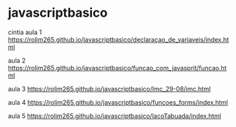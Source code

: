 # javascriptbasico
cintia
aula 1 https://rolim265.github.io/javascriptbasico/declaraçao_de_variaveis/index.html

aula 2 https://rolim265.github.io/javascriptbasico/funcao_com_javasprit/funcao.html

aula 3 https://rolim265.github.io/javascriptbasico/Imc_29-08/imc.html

aula 4 https://rolim265.github.io/javascriptbasico/funcoes_forms/index.html

aula 5 https://rolim265.github.io/javascriptbasico/lacoTabuada/index.html
